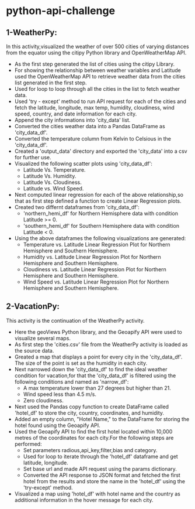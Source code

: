 # python-api-challenge
## 1-WeatherPy:
In this activity,visualized the weather of over 500 cities of varying distances from the equator using the citipy Python library and OpenWeatherMap API.
* As the first step generated the list of cities using the citipy Library.
* For showing  the relationship between weather variables and Latitude used the OpenWeatherMap API to retrieve weather data from the cities list generated in the first step.
* Used for loop to loop through all the cities in the list to fetch weather data.
* Used 'try - except' method to run API request for each of the cities and fetch the latitude, longitude, max temp, humidity, cloudiness, wind speed, country, and date information for each city.
* Append the city informations into 'city_data' list.
* Converted the cities weather data into a Pandas DataFrame as 'city_data_df'.
* Converted the temperature column from Kelvin to Celsious in the 'city_data_df'.
* Created a 'output_data' directory and exported the 'city_data' into a csv for further use.
* Visualized the following scatter plots using 'city_data_df':
    * Latitude Vs. Temperature.
    * Latitude Vs. Humidity.
    * Latitude Vs. Cloudiness.
    * Latitude vs. Wind Speed.
* Next computed linear regression for each of the above relationship,so that as first step defined a function to create Linear Regression plots.
* Created two differnt dataframes from 'city_data_df':
    * 'northern_hemi_df' for Northern Hemisphere data with condition Latitude >= 0.
    * 'southern_hemi_df' for Southern Hemisphere data with condition Latitude < 0.
* Using the above dataframes the following visualizations are generated:
   * Temperature vs. Latitude Linear Regression Plot for Northern Hemisphere and Southern Hemisphere.
   * Humidity vs. Latitude Linear Regression Plot for Northern Hemisphere and Southern Hemisphere.
   * Cloudiness vs. Latitude Linear Regression Plot for Northern Hemisphere and Southern Hemisphere.
   * Wind Speed vs. Latitude Linear Regression Plot for Northern Hemisphere and Southern Hemisphere.

## 2-VacationPy:
This activity is the continuation of the WeatherPy activity.

* Here the geoViews Python library, and the Geoapify API were used to visualize several maps.
* As first step the 'cities.csv' file from the WeatherPy activity is loaded as the source data.
* Greated a map that displays a point for every city in the 'city_data_df'. The size of the point is set as the humidity in each city.
* Next narrowed down the 'city_data_df' to find the ideal weather condition for vacation,for that the 'city_data_df' is filtered using the following conditions and named as 'narrow_df':
    * A max temperature lower than 27 degrees but higher than 21.
    * Wind speed less than 4.5 m/s.
    * Zero cloudiness.
* Next used the Pandas copy function to create DataFrame called 'hotel_df' to store the city, country, coordinates, and humidity.
* Added an empty column, "Hotel Name," to the DataFrame for storing the hotel found using the Geoapify API.
* Used the Geoapify API to find the first hotel located within 10,000 metres of the  coordinates for each city.For the following steps are performed:
    * Set parameters radious,api_key,filter,bias and category.
    * Used for loop to iterate through the 'hotel_df' dataframe and get latitude, longitude.
    * Set base url and made API request using the params dictionary.
    * Converted the API response to JSON format and fetched the first hotel from the results and store the name in the 'hotel_df' using the 'try-except' method.
* Visualized a map using 'hotel_df' with hotel name and the country as additional information in the hover message for each city.


 





